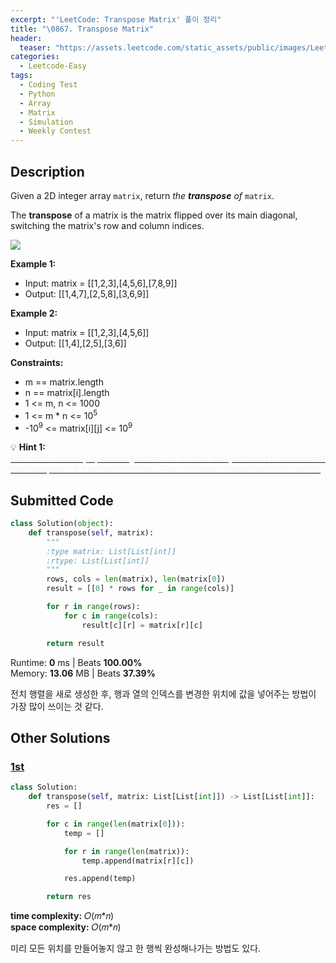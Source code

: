 ```yaml
---
excerpt: "'LeetCode: Transpose Matrix' 풀이 정리"
title: "\0867. Transpose Matrix"
header:
  teaser: "https://assets.leetcode.com/static_assets/public/images/LeetCode_Sharing.png"
categories:
  - Leetcode-Easy
tags:
  - Coding Test
  - Python
  - Array
  - Matrix
  - Simulation
  - Weekly Contest
---
```


## <i class="fa-solid fa-file-lines"></i> Description

Given a 2D integer array `matrix`, return *the **transpose** of* `matrix`.

The **transpose** of a matrix is the matrix flipped over its main diagonal, switching the matrix's row and column indices.

![](https://assets.leetcode.com/uploads/2021/02/10/hint_transpose.png)

**Example 1:**

- Input: matrix = [[1,2,3],[4,5,6],[7,8,9]]
- Output: [[1,4,7],[2,5,8],[3,6,9]]

**Example 2:**

- Input: matrix = [[1,2,3],[4,5,6]]
- Output: [[1,4],[2,5],[3,6]]

**Constraints:**

- m == matrix.length
- n == matrix[i].length
- 1 <= m, n <= 1000
- 1 <= m \* n <= 10<sup>5</sup>
- -10<sup>9</sup> <= matrix[i][j] <= 10<sup>9</sup>

💡 **Hint 1:**   
<u><span style="color:#F5F5F5">We don't need any special algorithms to do this. You just need to know what the transpose of a matrix looks like. Rows become columns and vice versa!</span></u>

## <i class="fa-solid fa-cloud-arrow-up"></i> Submitted Code

```python
class Solution(object):
    def transpose(self, matrix):
        """
        :type matrix: List[List[int]]
        :rtype: List[List[int]]
        """
        rows, cols = len(matrix), len(matrix[0])
        result = [[0] * rows for _ in range(cols)]

        for r in range(rows):
            for c in range(cols):
                result[c][r] = matrix[r][c]

        return result
```
<i class="fa-solid fa-clock"></i> Runtime: **0** ms \| Beats **100.00%**    
<i class="fa-solid fa-memory"></i> Memory: **13.06** MB \| Beats **37.39%**

전치 행렬을 새로 생성한 후, 행과 열의 인덱스를 변경한 위치에 값을 넣어주는 방법이 가장 많이 쓰이는 것 같다.

## <i class="fa-solid fa-flask"></i> Other Solutions

### <a href="https://leetcode.com/problems/transpose-matrix/solutions/6097971/video-give-me-5-minutes-2-solutions-how-ihrf8/" target="_blank">1st</a>

```python
class Solution:
    def transpose(self, matrix: List[List[int]]) -> List[List[int]]:
        res = []

        for c in range(len(matrix[0])):
            temp = []

            for r in range(len(matrix)):
                temp.append(matrix[r][c])

            res.append(temp)

        return res
```
<i class="fa-solid fa-clock"></i> **time complexity:** 𝑂(𝑚\*𝑛)    
<i class="fa-solid fa-memory"></i> **space complexity:** 𝑂(𝑚\*𝑛)           

미리 모든 위치를 만들어놓지 않고 한 행씩 완성해나가는 방법도 있다.